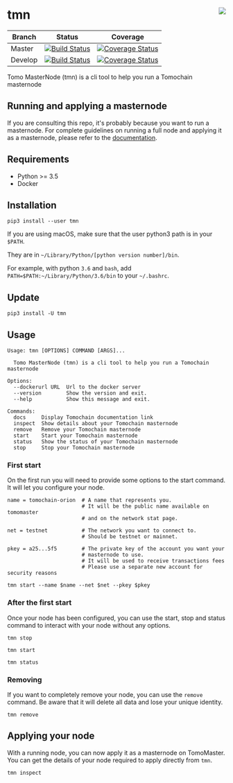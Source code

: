# tmn <a href="https://gitter.im/tomochain/tmn"><img align="right" src="https://badges.gitter.im/gitterHQ/gitter.png"></a>

| Branch  | Status | Coverage | 
| --- | --- | --- |
| Master | [![Build Status](https://travis-ci.org/tomochain/tmn.svg?branch=master)](https://travis-ci.org/tomochain/tmn) | [![Coverage Status](https://coveralls.io/repos/github/tomochain/tmn/badge.svg?branch=master)](https://coveralls.io/github/tomochain/tmn?branch=master) |
| Develop | [![Build Status](https://travis-ci.org/tomochain/tmn.svg?branch=develop)](https://travis-ci.org/tomochain/tmn) | [![Coverage Status](https://coveralls.io/repos/github/tomochain/tmn/badge.svg?branch=develop)](https://coveralls.io/github/tomochain/tmn?branch=develop) |

Tomo MasterNode (tmn) is a cli tool to help you run a Tomochain masternode

## Running and applying a masternode

If you are consulting this repo, it's probably because you want to run a masternode.
For complete guidelines on running a full node and applying it as a masternode, please refer to the [documentation](https://docs.tomochain.com/get-started/run-node/).

## Requirements

- Python >= 3.5
- Docker

## Installation

```
pip3 install --user tmn
```

If you are using macOS, make sure that the user python3 path is in your `$PATH`.

They are in `~/Library/Python/[python version number]/bin`.

For example, with python `3.6` and `bash`, add `PATH=$PATH:~/Library/Python/3.6/bin` to your `~/.bashrc`.

## Update

```
pip3 install -U tmn
```

## Usage

```
Usage: tmn [OPTIONS] COMMAND [ARGS]...

  Tomo MasterNode (tmn) is a cli tool to help you run a Tomochain masternode

Options:
  --dockerurl URL  Url to the docker server
  --version        Show the version and exit.
  --help           Show this message and exit.

Commands:
  docs     Display Tomochain documentation link
  inspect  Show details about your Tomochain masternode
  remove   Remove your Tomochain masternode
  start    Start your Tomochain masternode
  status   Show the status of your Tomochain masternode
  stop     Stop your Tomochain masternode
```

### First start

On the first run you will need to provide some options to the start command.
It will let you configure your node.

```
name = tomochain-orion  # A name that represents you.
                        # It will be the public name available on tomomaster
                        # and on the network stat page.

net = testnet           # The network you want to connect to.
                        # Should be testnet or mainnet.

pkey = a25...5f5        # The private key of the account you want your
                        # masternode to use.
                        # It will be used to receive transactions fees
                        # Please use a separate new account for security reasons

tmn start --name $name --net $net --pkey $pkey
```

### After the first start

Once your node has been configured, you can use the start, stop and
status command to interact with your node without any options.

```
tmn stop

tmn start

tmn status
```

### Removing

If you want to completely remove your node, you can use the `remove` command.
Be aware that it will delete all data and lose your unique identity.

```
tmn remove
```

## Applying your node

With a running node, you can now apply it as a masternode on TomoMaster.
You can get the details of your node required to apply directly from `tmn`.

```
tmn inspect
```
